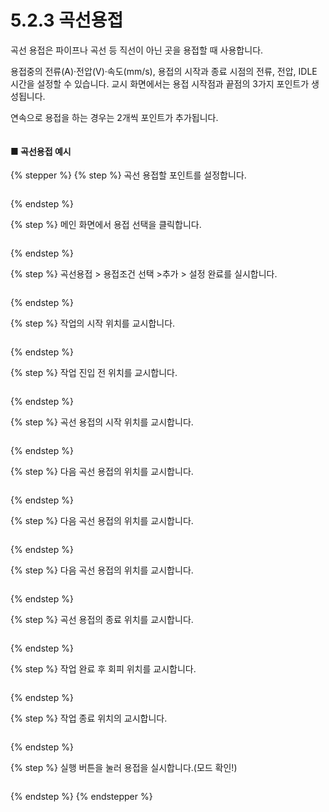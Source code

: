 # 5.2.3 곡선용접

곡선 용접은 파이프나 곡선 등 직선이 아닌 곳을 용접할 때 사용합니다.&#x20;

용접중의 전류(A)·전압(V)·속도(mm/s), 용접의 시작과 종료 시점의 전류, 전압, IDLE 시간을 설정할 수 있습니다. 교시 화면에서는 용접 시작점과 끝점의 3가지 포인트가 생성됩니다.&#x20;

연속으로 용접을 하는 경우는 2개씩 포인트가 추가됩니다.

<figure><img src="img/section5.2.3_1.jpg" alt=""><figcaption></figcaption></figure>

#### ■  곡선용접 예시

{% stepper %}
{% step %}
곡선 용접할 포인트를 설정합니다.

<figure><img src="img/section5.2.3_2.jpg" alt=""><figcaption></figcaption></figure>
{% endstep %}

{% step %}
메인 화면에서 용접 선택을 클릭합니다.

<figure><img src="img/section5.2.3_3.jpg" alt=""><figcaption></figcaption></figure>
{% endstep %}

{% step %}
곡선용접 > 용접조건 선택 >추가 > 설정 완료를 실시합니다.

<figure><img src="img/section5.2.3_4.jpg" alt=""><figcaption></figcaption></figure>
{% endstep %}

{% step %}
작업의 시작 위치를 교시합니다.

<figure><img src="img/section5.2.3_5.jpg" alt=""><figcaption></figcaption></figure>
{% endstep %}

{% step %}
작업 진입 전 위치를 교시합니다.

<figure><img src="img/section5.2.3_6.jpg" alt=""><figcaption></figcaption></figure>
{% endstep %}

{% step %}
곡선 용접의 시작 위치를 교시합니다.

<figure><img src="img/section5.2.3_7.jpg" alt=""><figcaption></figcaption></figure>
{% endstep %}

{% step %}
다음 곡선 용접의 위치를 교시합니다.

<figure><img src="img/section5.2.3_8.jpg" alt=""><figcaption></figcaption></figure>
{% endstep %}

{% step %}
다음 곡선 용접의 위치를 교시합니다.

<figure><img src="img/section5.2.3_9.jpg" alt=""><figcaption></figcaption></figure>
{% endstep %}

{% step %}
다음 곡선 용접의 위치를 교시합니다.

<figure><img src="img/section5.2.3_10.jpg" alt=""><figcaption></figcaption></figure>
{% endstep %}

{% step %}
곡선 용접의 종료 위치를 교시합니다.

<figure><img src="img/section5.2.3_11.jpg" alt=""><figcaption></figcaption></figure>
{% endstep %}

{% step %}
작업 완료 후 회피 위치를 교시합니다.

<figure><img src="img/section5.2.3_12.jpg" alt=""><figcaption></figcaption></figure>
{% endstep %}

{% step %}
작업 종료 위치의 교시합니다.

<figure><img src="img/section5.2.3_13.jpg" alt=""><figcaption></figcaption></figure>
{% endstep %}

{% step %}
실행 버튼을 눌러 용접을 실시합니다.(모드 확인!)

<figure><img src="img/section5.2.3_14.jpg" alt=""><figcaption></figcaption></figure>
{% endstep %}
{% endstepper %}
